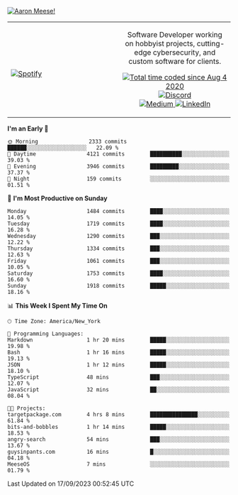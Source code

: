 [![Aaron Meese!](https://user-images.githubusercontent.com/17814535/88975338-a2aabf00-d27f-11ea-963f-8a19608716b4.png)](https://github.com/ajmeese7/readme-ascii "README ASCII")

<!-- Modified from project here: https://github.com/novatorem/novatorem -->
<table width="100%">
  <tr>
  <td width="50%">

&nbsp; <br> [![Spotify](https://ajmeese7.vercel.app/api/spotify)](https://open.spotify.com/user/ajmeese)

  </td>
  <td width="50%">
    <p align="center">
    Software Developer working on hobbyist projects, cutting-edge cybersecurity, and custom software for clients.
    </p>
    <p align="center">
      <a href="https://wakatime.com/@f726891d-3b02-46cd-9b60-e8c59f9e2b14">
        <img src="https://wakatime.com/badge/user/f726891d-3b02-46cd-9b60-e8c59f9e2b14.svg" alt="Total time coded since Aug 4 2020" title="WakaTime" />
      </a>
      <a href="http://link.aaronmeese.com/discord">
        <img src="https://img.shields.io/badge/discord-ajmeese7%234835-369?style=flat-square&logo=discord&logoColor=white&color=purple" alt="Discord" title="Discord">
      </a>
      <br />
      <a href="https://link.aaronmeese.com/medium">
        <img src="https://img.shields.io/badge/medium-ajmeese7-1DB954?style=flat-square&logo=medium&logoColor=white" alt="Medium" title="Medium">
      </a>
      <a href="https://link.aaronmeese.com/linkedin">
        <img src="https://img.shields.io/badge/linkedIn-aaronmeese-1DB954?style=flat-square&logo=linkedin&logoColor=white&color=blue" alt="LinkedIn" title="LinkedIn">
      </a>
    </p>
  </td>

</table>

[//]: <> (The `&nbsp;` is to have Aphelion take up more space)

<!--START_SECTION:waka-->
**I'm an Early 🐤** 

```text
🌞 Morning                2333 commits        ██████░░░░░░░░░░░░░░░░░░░   22.09 % 
🌆 Daytime                4121 commits        ██████████░░░░░░░░░░░░░░░   39.03 % 
🌃 Evening                3946 commits        █████████░░░░░░░░░░░░░░░░   37.37 % 
🌙 Night                  159 commits         ░░░░░░░░░░░░░░░░░░░░░░░░░   01.51 % 
```
📅 **I'm Most Productive on Sunday** 

```text
Monday                   1484 commits        ████░░░░░░░░░░░░░░░░░░░░░   14.05 % 
Tuesday                  1719 commits        ████░░░░░░░░░░░░░░░░░░░░░   16.28 % 
Wednesday                1290 commits        ███░░░░░░░░░░░░░░░░░░░░░░   12.22 % 
Thursday                 1334 commits        ███░░░░░░░░░░░░░░░░░░░░░░   12.63 % 
Friday                   1061 commits        ███░░░░░░░░░░░░░░░░░░░░░░   10.05 % 
Saturday                 1753 commits        ████░░░░░░░░░░░░░░░░░░░░░   16.60 % 
Sunday                   1918 commits        █████░░░░░░░░░░░░░░░░░░░░   18.16 % 
```


📊 **This Week I Spent My Time On** 

```text
🕑︎ Time Zone: America/New_York

💬 Programming Languages: 
Markdown                 1 hr 20 mins        █████░░░░░░░░░░░░░░░░░░░░   19.98 % 
Bash                     1 hr 16 mins        █████░░░░░░░░░░░░░░░░░░░░   19.13 % 
JSON                     1 hr 12 mins        █████░░░░░░░░░░░░░░░░░░░░   18.10 % 
TypeScript               48 mins             ███░░░░░░░░░░░░░░░░░░░░░░   12.07 % 
JavaScript               32 mins             ██░░░░░░░░░░░░░░░░░░░░░░░   08.04 % 

🐱‍💻 Projects: 
targetpackage.com        4 hrs 8 mins        ███████████████░░░░░░░░░░   61.84 % 
bits-and-bobbles         1 hr 14 mins        █████░░░░░░░░░░░░░░░░░░░░   18.53 % 
angry-search             54 mins             ███░░░░░░░░░░░░░░░░░░░░░░   13.67 % 
guysinpants.com          16 mins             █░░░░░░░░░░░░░░░░░░░░░░░░   04.18 % 
MeeseOS                  7 mins              ░░░░░░░░░░░░░░░░░░░░░░░░░   01.79 % 
```


 Last Updated on 17/09/2023 00:52:45 UTC
<!--END_SECTION:waka-->
